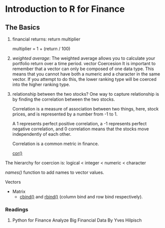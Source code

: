 # Introduction to R for Finance

## The Basics

1. financial returns: return multiplier

    multiplier = 1 + (return / 100)

2. *weighted average*: The weighted average allows you to calculate your portfolio return over a time period.
vector Coercesion
It is important to remember that a vector can only be composed of one data type. This means that you cannot have both a numeric and a character in the same vector. If you attempt to do this, the lower ranking type will be coerced into the higher ranking type.

3. relationship between the two stocks?
    One way to capture relationship is by finding the correlation between the two stocks. 
    
    Correlation is a measure of association between two things, here, stock prices, and is represented by a number from -1 to 1. 
    
    A 1 represents perfect positive correlation, a -1 represents perfect negative correlation, and 0 correlation means that the stocks move independently of each other. 
    
    Correlation is a common metric in finance.

    [cor()](https://www.rdocumentation.org/packages/stats/versions/3.3.1/topics/cor)
    
The hierarchy for coercion is:
logical < integer < numeric < character

*names()* function to add names to vector values.

Vectors

- Matrix
  - [cbind()](https://www.rdocumentation.org/packages/base/versions/3.3.2/topics/cbind) and [rbind()](https://www.rdocumentation.org/packages/base/versions/3.3.2/topics/cbind) (column bind and row bind respectively).

### Readings

1. Python for Finance Analyze Big Financial Data By Yves Hilpisch